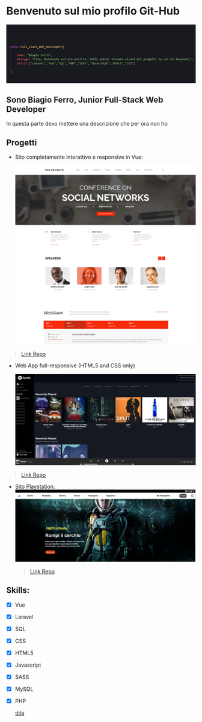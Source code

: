 # Benvenuto sul mio profilo Git-Hub


![header](images/idk.png)

## Sono Biagio Ferro, Junior Full-Stack Web Developer
In questa parte devo mettere una descrizione che per ora non ho

## Progetti
- Sito completamente interattivo e responsive in Vue: 

	 [![midterm](images/site-1.png)](https://github.com/bia9400/proj-html-vuejs)
	 [![midterm](images/site-2.png)](https://github.com/bia9400/proj-html-vuejs)

>  [Link Repo ](https://github.com/bia9400/proj-html-vuejs)
- Web App full-responsive (HTML5 and CSS only)

	 [![Spotify](images/spotify.png)](https://github.com/bia9400/html-css-spotifyweb)

>  [Link Repo ](https://github.com/bia9400/html-css-spotifyweb)

- Sito Playstation:
	 [![Playstation](images/playstation.png)](https://github.com/bia9400/htmlcss-playstation)

	>  [Link Repo ](https://github.com/bia9400/html-css-spotifyweb)

## Skills:

- [x] Vue
- [x] Laravel
- [x] SQL
- [x] CSS
- [x] HTML5
- [x] Javascript
- [x] SASS
- [x] MySQL
- [x] PHP

	[title](https://www.example.com)
